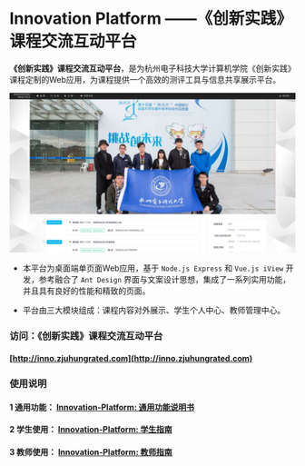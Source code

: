 # Innovation Platform ——《创新实践》课程交流互动平台

**《创新实践》课程交流互动平台**，是为杭州电子科技大学计算机学院《创新实践》课程定制的Web应用，为课程提供一个高效的测评工具与信息共享展示平台。

![](./img/man_general_01.png)

* 本平台为桌面端单页面Web应用，基于 `Node.js Express` 和 `Vue.js iView` 开发，参考融合了 `Ant Design` 界面与文案设计思想，集成了一系列实用功能，并且具有良好的性能和精致的页面。

* 平台由三大模块组成：课程内容对外展示、学生个人中心、教师管理中心。

### 访问：《创新实践》课程交流互动平台

#### [http://inno.zjuhungrated.com](http://inno.zjuhungrated.com)

### 使用说明

#### 1 通用功能： [Innovation-Platform: 通用功能说明书](./manual-general.md)

#### 2 学生使用： [Innovation-Platform: 学生指南](./manual-student.md)

#### 3 教师使用： [Innovation-Platform: 教师指南](./manual-teacher.md)
